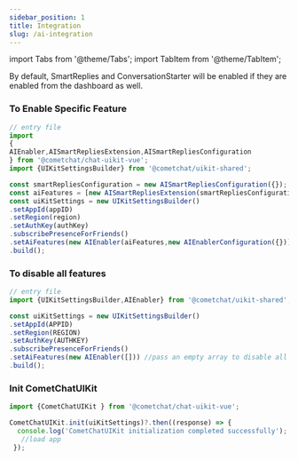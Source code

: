 ```yaml
---
sidebar_position: 1
title: Integration
slug: /ai-integration
---
```


import Tabs from '@theme/Tabs';
import TabItem from '@theme/TabItem';

By default, SmartReplies and ConversationStarter will be enabled if they are enabled from the dashboard as well.

### To Enable Specific Feature
<Tabs>
<TabItem value="ts" label="Typescript">

```typescript
// entry file
import
{ 
AIEnabler,AISmartRepliesExtension,AISmartRepliesConfiguration 
} from '@cometchat/chat-uikit-vue';
import {UIKitSettingsBuilder} from '@cometchat/uikit-shared';

const smartRepliesConfiguration = new AISmartRepliesConfiguration({});
const aiFeatures = [new AISmartRepliesExtension(smartRepliesConfiguration)]; //Add the features 
const uiKitSettings = new UIKitSettingsBuilder()
.setAppId(appID)
.setRegion(region)
.setAuthKey(authKey)
.subscribePresenceForFriends()
.setAiFeatures(new AIEnabler(aiFeatures,new AIEnablerConfiguration({}))) //pass the features
.build();
```
</TabItem>
</Tabs>


### To disable all features
<Tabs>
<TabItem value="ts" label="Typescript">

```typescript
// entry file
import {UIKitSettingsBuilder,AIEnabler} from '@cometchat/uikit-shared';

const uiKitSettings = new UIKitSettingsBuilder()
.setAppId(APPID)
.setRegion(REGION)
.setAuthKey(AUTHKEY)
.subscribePresenceForFriends()
.setAiFeatures(new AIEnabler([])) //pass an empty array to disable all the features.
.build();
```
</TabItem>
</Tabs>

### Init CometChatUIKit
<Tabs>
<TabItem value="ts" label="Typescript">

```typescript
import {CometChatUIKit } from '@cometchat/chat-uikit-vue';

CometChatUIKit.init(uiKitSettings)?.then((response) => {
  console.log('CometChatUIKit initialization completed successfully');
   //load app
 });
```
</TabItem>
</Tabs>